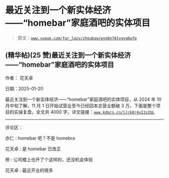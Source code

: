 # 最近关注到一个新实体经济——“homebar”家庭酒吧的实体项目

> 原文：[`www.yuque.com/for_lazy/zhoubao/wyg6n76txgyg6wfp`](https://www.yuque.com/for_lazy/zhoubao/wyg6n76txgyg6wfp)

## (精华帖)(25 赞)最近关注到一个新实体经济——“homebar”家庭酒吧的实体项目

作者： 花天卓

日期：2025-01-20

最近关注到一个新实体经济——“homebar”家庭酒吧的实体项目，从 2024 年 10 月中旬了解，11 月 1 日开始试营业至今已经回本总营业额破 3 万，下面是整个项目的实操复盘，全文共 4000 字，详文链接：[`www.kdocs.cn/l/ckOr4vI2sIbL`](https://www.kdocs.cn/l/ckOr4vI2sIbL)

* * *

评论区：

亦仁 : homebar 吧？不是 homebra

花天卓 : 是 homebar 已改正

修 : 公司楼上也开了个这样的，还没机会体验

花天卓 : 最近开业的很多